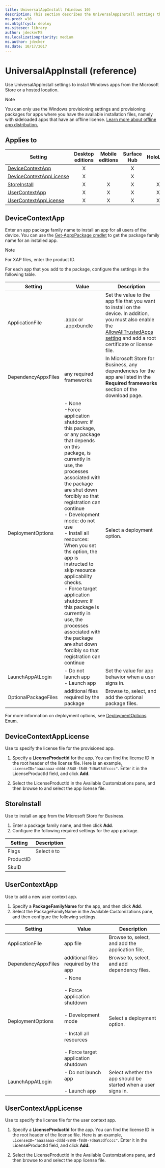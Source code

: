 ```yaml
---
title: UniversalAppInstall (Windows 10)
description: This section describes the UniversalAppInstall settings that you can configure in provisioning packages for Windows 10 using Windows Configuration Designer.
ms.prod: w10
ms.mktglfcycl: deploy
ms.sitesec: library
author: jdeckerMS
ms.localizationpriority: medium
ms.author: jdecker
ms.date: 10/17/2017
---
```


# UniversalAppInstall (reference)


Use UniversalAppInstall settings to install Windows apps from the Microsoft Store or a hosted location. 

>[!NOTE]
>You can only use the Windows provisioning settings and provisioning packages for apps where you have the available installation files, namely with sideloaded apps that have an offline license. [Learn more about offline app distribution.](https://docs.microsoft.com/microsoft-store/distribute-offline-apps)

## Applies to

| Setting   | Desktop editions | Mobile editions | Surface Hub | HoloLens | IoT Core |
| --- | :---: | :---: | :---: | :---: | :---: |
| [DeviceContextApp](#devicecontextapp) | X |  | X |  |   |
| [DeviceContextAppLicense](#devicecontextapplicense) | X |  | X |  |   |
| [StoreInstall](#storeinstall) | X | X | X | X | X  |
| [UserContextApp](#usercontextapp) | X | X | X | X | X  |
| [UserContextAppLicense](#usercontextapplicense) | X | X | X | X | X  |

## DeviceContextApp

Enter an app package family name to install an app for all users of the device. You can use the [Get-AppxPackage cmdlet](https://technet.microsoft.com/itpro/powershell/windows/appx/get-appxpackage) to get the package family name for an installed app.

>[!NOTE]
>For XAP files, enter the product ID.

For each app that you add to the package, configure the settings in the following table.

| Setting | Value | Description |
| --- | --- | --- |
| ApplicationFile | .appx or .appxbundle  | Set the value to the app file that you want to install on the device. In addition, you must also enable the [AllowAllTrustedApps setting](wcd-policies.md#applicationmanagement) and add a root certificate or license file.  |
| DependencyAppxFiles  | any required frameworks  | In Microsoft Store for Business, any dependencies for the app are listed in the **Required frameworks** section of the download page.   |
| DeploymentOptions | - None</br>-Force application shutdown: If this package, or any package that depends on this package, is currently in use, the processes associated with the package are shut down forcibly so that registration can continue</br>- Development mode: do not use</br>- Install all resources: When you set ths option, the app is instructed to skip resource applicability checks.</br>- Force target application shutdown: If this package is currently in use, the processes associated with the package are shut down forcibly so that registration can continue  |  Select a deployment option.  |
| LaunchAppAtLogin | - Do not launch app</br>- Launch app  | Set the value for app behavior when a user signs in.  |
| OptionalPackageFiles | additional files required by the package  | Browse to, select, and add the optional package files.  |

For more information on deployment options, see [DeploymentOptions Enum](https://docs.microsoft.com/uwp/api/windows.management.deployment.deploymentoptions).

## DeviceContextAppLicense

Use to specify the license file for the provisioned app. 

1. Specify a **LicenseProductId** for the app. You can find the license ID in the root header of the license file. Here is an example, `LicenseID="aaaaaaaa-dddd-8848-f8d0-7d6a93dfcccc"`. Enter it in the LicenseProductId field, and click **Add**.

2. Select the LicenseProductId in the Available Customizations pane, and then browse to and select the app license file.


## StoreInstall

Use to install an app from the Microsoft Store for Business.

1. Enter a package family name, and then click **Add**.
2. Configure the following required settings for the app package.

Setting | Description
--- | ---
Flags | Select `0` to 
ProductID |
SkuID |

## UserContextApp

Use to add a new user context app.

1. Specify a **PackageFamilyName** for the app, and then click **Add**.
2. Select the PackageFamilyName in the Available Customizations pane, and then configure the following settings.

Setting | Value | Description
--- | --- | ---
ApplicationFile | app file  | Browse to, select, and add the application file,
DependencyAppxFiles | additional files required by the app  | Browse to, select, and add dependency files.
DeploymentOptions | - None</br></br>- Force application shutdown</br></br>- Development mode</br></br>- Install all resources</br></br>- Force target application shutdown  | Select a deployment option.
LaunchAppAtLogin | - Do not launch app</br></br>- Launch app  | Select whether the app should be started when a user signs in.


## UserContextAppLicense

Use to specify the license file for the user context app. 

1. Specify a **LicenseProductId** for the app. You can find the license ID in the root header of the license file. Here is an example, `LicenseID="aaaaaaaa-dddd-8848-f8d0-7d6a93dfcccc"`. Enter it in the LicenseProductId field, and click **Add**.

2. Select the LicenseProductId in the Available Customizations pane, and then browse to and select the app license file.
